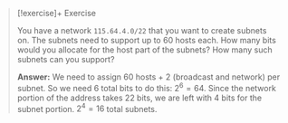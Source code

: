 
> [!exercise]+ Exercise
> 
> You have a network `115.64.4.0/22` that you want to create subnets on. The subnets need to support up to 60 hosts each. How many bits would you allocate for the host part of the subnets? How many such subnets can you support? 
> 
> **Answer:**
> We need to assign 60 hosts + 2 (broadcast and network) per subnet. So we need 6 total bits to do this: $2^6 = 64$. Since the network portion of the address takes 22 bits, we are left with 4 bits for the subnet portion. $2^4=16$ total subnets.




